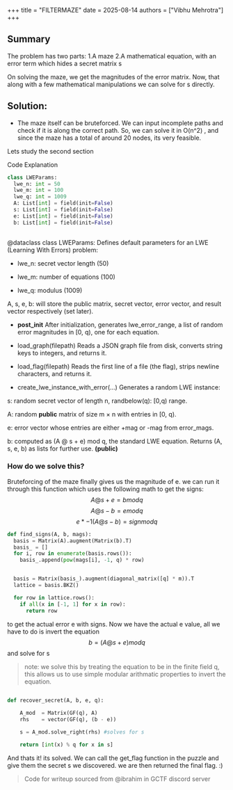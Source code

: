 +++ title = "FILTERMAZE" date = 2025-08-14 authors = ["Vibhu Mehrotra"] +++

## Summary
The problem has two parts:
1.A maze
2.A mathematical equation, with an error term which hides a secret matrix s

On solving the maze, we get the magnitudes of the error matrix. 
Now, that along with a few mathematical manipulations we can solve for s directly.

## Solution:

- The maze itself can be bruteforced. We can input incomplete paths and check if it is along the correct path. So, we can solve it in O(n^2) , and since the maze has a total of around 20 nodes, its very feasible.


Lets study the second section

Code Explanation
```python
class LWEParams:
  lwe_n: int = 50
  lwe_m: int = 100
  lwe_q: int = 1009
  A: List[int] = field(init=False)
  s: List[int] = field(init=False)
  e: List[int] = field(init=False)
  b: List[int] = field(init=False)
  
  ```
@dataclass class LWEParams:
Defines default parameters for an LWE (Learning With Errors) problem:

- lwe_n: secret vector length (50)

- lwe_m: number of equations (100)

- lwe_q: modulus (1009) 

A, s, e, b: will store the public matrix, secret vector, error vector, and result vector respectively (set later).

- __post_init__ 
After initialization, generates lwe_error_range, a list of random error magnitudes in [0, q), one for each equation.

- load_graph(filepath)
Reads a JSON graph file from disk, converts string keys to integers, and returns it.

- load_flag(filepath)
Reads the first line of a file (the flag), strips newline characters, and returns it.

- create_lwe_instance_with_error(...)
Generates a random LWE instance:

s: random secret vector of length n, randbelow(q): [0,q) range.

A: random **public** matrix of size m × n with entries in [0, q).

e: error vector whose entries are either +mag or -mag from error_mags.

b: computed as (A @ s + e) mod q, the standard LWE equation.
Returns (A, s, e, b) as lists for further use. **(public)**

### How do we solve this?

Bruteforcing of the maze finally gives us the magnitude of e.
we can run it through this function which uses the following math to get the signs:
$$A @ s + e = b mod q$$
$$A @ s - b = e mod q$$
$$e*-1 (A @ s - b) = sign mod q$$


``` python
def find_signs(A, b, mags):
  basis = Matrix(A).augment(Matrix(b).T)
  basis_ = []
  for i, row in enumerate(basis.rows()):
    basis_.append(pow(mags[i], -1, q) * row)


  basis = Matrix(basis_).augment(diagonal_matrix([q] * m)).T
  lattice = basis.BKZ()

  for row in lattice.rows():
    if all(x in [-1, 1] for x in row):
      return row
```

to get the actual error e with signs.
Now we have the actual e value, all we have to do is invert the equation
$$
b= (A @ s + e) mod q
$$
and solve for s 


>note: we solve this by treating the equation to be in the finite field q, this allows us to use simple modular arithmatic properties to invert the equation.
``` python

def recover_secret(A, b, e, q):
  
    A_mod  = Matrix(GF(q), A)
    rhs    = vector(GF(q), (b - e))

    s = A_mod.solve_right(rhs) #solves for s

    return [int(x) % q for x in s]

```
And thats it! its solved. We can call the get_flag function in the puzzle and give them the secret s we discovered. we are then returned the final flag. :)

>Code for writeup sourced from @ibrahim in GCTF discord server




